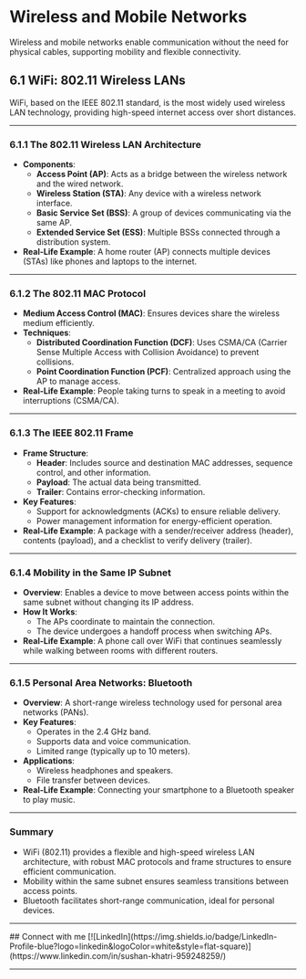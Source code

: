 # Wireless and Mobile Networks

Wireless and mobile networks enable communication without the need for physical cables, supporting mobility and flexible connectivity.

## 6.1 WiFi: 802.11 Wireless LANs

WiFi, based on the IEEE 802.11 standard, is the most widely used wireless LAN technology, providing high-speed internet access over short distances.

---

### 6.1.1 The 802.11 Wireless LAN Architecture

- **Components**:
  - **Access Point (AP)**: Acts as a bridge between the wireless network and the wired network.
  - **Wireless Station (STA)**: Any device with a wireless network interface.
  - **Basic Service Set (BSS)**: A group of devices communicating via the same AP.
  - **Extended Service Set (ESS)**: Multiple BSSs connected through a distribution system.
- **Real-Life Example**: A home router (AP) connects multiple devices (STAs) like phones and laptops to the internet.

---

### 6.1.2 The 802.11 MAC Protocol

- **Medium Access Control (MAC)**: Ensures devices share the wireless medium efficiently.
- **Techniques**:
  - **Distributed Coordination Function (DCF)**: Uses CSMA/CA (Carrier Sense Multiple Access with Collision Avoidance) to prevent collisions.
  - **Point Coordination Function (PCF)**: Centralized approach using the AP to manage access.
- **Real-Life Example**: People taking turns to speak in a meeting to avoid interruptions (CSMA/CA).

---

### 6.1.3 The IEEE 802.11 Frame

- **Frame Structure**:
  - **Header**: Includes source and destination MAC addresses, sequence control, and other information.
  - **Payload**: The actual data being transmitted.
  - **Trailer**: Contains error-checking information.
- **Key Features**:
  - Support for acknowledgments (ACKs) to ensure reliable delivery.
  - Power management information for energy-efficient operation.
- **Real-Life Example**: A package with a sender/receiver address (header), contents (payload), and a checklist to verify delivery (trailer).

---

### 6.1.4 Mobility in the Same IP Subnet

- **Overview**: Enables a device to move between access points within the same subnet without changing its IP address.
- **How It Works**:
  - The APs coordinate to maintain the connection.
  - The device undergoes a handoff process when switching APs.
- **Real-Life Example**: A phone call over WiFi that continues seamlessly while walking between rooms with different routers.

---

### 6.1.5 Personal Area Networks: Bluetooth

- **Overview**: A short-range wireless technology used for personal area networks (PANs).
- **Key Features**:
  - Operates in the 2.4 GHz band.
  - Supports data and voice communication.
  - Limited range (typically up to 10 meters).
- **Applications**:
  - Wireless headphones and speakers.
  - File transfer between devices.
- **Real-Life Example**: Connecting your smartphone to a Bluetooth speaker to play music.

---

### Summary

- WiFi (802.11) provides a flexible and high-speed wireless LAN architecture, with robust MAC protocols and frame structures to ensure efficient communication.
- Mobility within the same subnet ensures seamless transitions between access points.
- Bluetooth facilitates short-range communication, ideal for personal devices.

<hr>
## Connect with me
[![LinkedIn](https://img.shields.io/badge/LinkedIn-Profile-blue?logo=linkedin&logoColor=white&style=flat-square)](https://www.linkedin.com/in/sushan-khatri-959248259/)
<hr>